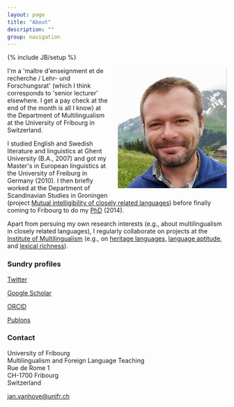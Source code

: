 ```yaml
---
layout: page
title: "About"
description: ""
group: navigation
---
```

{% include JB/setup %}

<!--<div style="float:right,margin: 0px 0px 15px 20px"><img src="/figs/foto.JPG" alt="Photo" title="Photo"/> </div>-->
<!--<p><img style="float: right; margin: 0px 0px 15px 15px; max-width: 250px; height: auto;" src="https://www3.unifr.ch/pluriling/en/assets/public/fotos/team/jan_vanhove.jpg" alt="Me loitering about the restrooms." title="Photo"/>-->
<p><img style="float: right; margin: 0px 0px 15px 15px; max-width: 250px; height: auto;" src="/figs/jan_kop.jpg" alt="" title="Photo"/>
I'm a 'maître d'enseignment et de recherche / Lehr- und Forschungsrat' (which I think corresponds to 'senior lecturer' elsewhere. I get a pay check at the end of the month is all I know) at the Department of Multilingualism at the University of Fribourg in Switzerland.</p>

<p>I studied English and Swedish literature and linguistics at Ghent University (B.A., 2007) and got my Master's in European linguistics at the University of Freiburg in Germany (2010). 
I then briefly worked at the Department of Scandinavian Studies in Groningen (project <a href="http://www.let.rug.nl/gooskens/project/">Mutual intelligibility of closely related languages</a>) 
before finally coming to Fribourg to do my <a href="http://ethesis.unifr.ch/theses/downloads.php?file=VanhoveJ.pdf">PhD</a> (2014).</p>

<p>Apart from persuing my own research interests (e.g., about multilingualism in closely related languages), 
I regularly collaborate on projects at the <a href = "http://www.institut-mehrsprachigkeit.ch/en/">Institute of Multilingualism</a>
(e.g., on 
<a href="http://www.institut-mehrsprachigkeit.ch/en/content/language-origin-and-language-school">heritage languages</a>, 
<a href="http://www.institut-mehrsprachigkeit.ch/en/content/language-aptitude-why-and-how-assess-it">language aptitude</a>, and 
<a href="http://www.institut-mehrsprachigkeit.ch/en/content/written-productions-children-immigration-background">lexical richness</a>).</p>


<h3>Sundry profiles</h3>

<p><a href="https://twitter.com/janhove">Twitter</a></p>

<p><a href ="https://scholar.google.com/citations?user=xZ5id3sAAAAJ">Google Scholar</a></p>

<p><a href="https://orcid.org/0000-0002-4607-4836">ORCID</a></p>

<p><a href="https://publons.com/researcher/J-1146-2019/">Publons</a></p>

<h3>Contact</h3>

University of Fribourg  
Multilingualism and Foreign Language Teaching  
Rue de Rome 1  
CH-1700 Fribourg  
Switzerland

[jan.vanhove@unifr.ch](mailto:jan.vanhove@unifr.ch)
